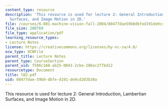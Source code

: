 ```yaml
---
content_type: resource
description: 'This resource is used for lecture 2: General Introduction, Lambertian
  Surfaces, and Image Motion in 2D.'
file: /courses/6-801-machine-vision-fall-2004/80477dae59b0dbfed191de9cd203b38a_l02.pdf
file_size: 208769
file_type: application/pdf
learning_resource_types:
- Lecture Notes
license: https://creativecommons.org/licenses/by-nc-sa/4.0/
ocw_type: OCWFile
parent_title: Lecture Notes
parent_type: CourseSection
parent_uid: f586c168-ab25-0043-2cbe-286ec2f7bd12
resourcetype: Document
title: l02.pdf
uid: 80477dae-59b0-dbfe-d191-de9cd203b38a
---
```

This resource is used for lecture 2: General Introduction, Lambertian Surfaces, and Image Motion in 2D.